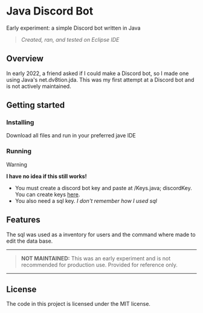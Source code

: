 # Java Discord Bot
Early experiment: a simple Discord bot written in Java
>*Created, ran, and tested on Eclipse IDE*


## Overview
In early 2022, a friend asked if I could make a Discord bot, so I made one using Java's net.dv8tion.jda. This was my first attempt at a Discord bot and is not actively maintained.


## Getting started
### Installing
Download all files and run in your preferred jave IDE

### Running
> [!WARNING]
> **I have no idea if this still works!**
- You must create a discord bot key and paste at /Keys.java; discordKey. You can create keys [here](https://discord.com/developers/applications).
- You also need a sql key. *I don't remember how I used sql*


## Features
The sql was used as a inventory for users and the command where made to edit the data base.


---
> **NOT MAINTAINED:** This was an early experiment and is not recommended for production use. Provided for reference only.
---


## License
The code in this project is licensed under the MIT license.
